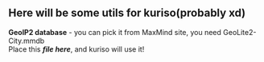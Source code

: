 Here will be some utils for kuriso(probably xd)
---
**GeoIP2 database** - you can pick it from MaxMind site, you need GeoLite2-City.mmdb\
Place this ***file here***, and kuriso will use it!
